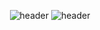 
<div align="center">
  
![header](https://capsule-render.vercel.app/api?type=rect&color=auto&height=100&section=header&text=capsule%20render&fontSize=30&fontAlign=20&textBg=true)
![header](https://capsule-render.vercel.app/api?type=rect&height=50&color=ebf3f5&text=2022학년도2학기&fontColor=000000&fontSize=20)
  
